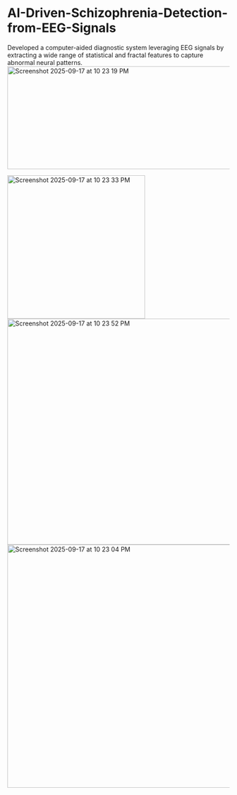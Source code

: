 # AI-Driven-Schizophrenia-Detection-from-EEG-Signals
Developed a computer-aided diagnostic system leveraging EEG signals by extracting a wide range of statistical and fractal features to capture abnormal neural patterns.
<img width="643" height="233" alt="Screenshot 2025-09-17 at 10 23 19 PM" src="https://github.com/user-attachments/assets/0f92909f-65ab-48ba-9a96-a4b116c58799" />

<img width="312" height="325" alt="Screenshot 2025-09-17 at 10 23 33 PM" src="https://github.com/user-attachments/assets/944c629e-e4bf-4dc2-8550-5a1e9b1a0dd2" />


<img width="639" height="512" alt="Screenshot 2025-09-17 at 10 23 52 PM" src="https://github.com/user-attachments/assets/bda352af-b0f5-41cb-87d3-fb6cf74223e3" />



<img width="650" height="551" alt="Screenshot 2025-09-17 at 10 23 04 PM" src="https://github.com/user-attachments/assets/e5e1f961-9ffc-4e34-aee1-68e16c15f2a3" />
